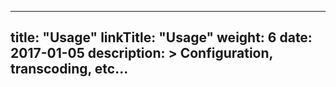 
---
title: "Usage"
linkTitle: "Usage"
weight: 6
date: 2017-01-05
description: >
  Configuration, transcoding, etc...
---


